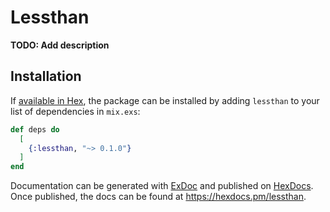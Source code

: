 # Lessthan

**TODO: Add description**

## Installation

If [available in Hex](https://hex.pm/docs/publish), the package can be installed
by adding `lessthan` to your list of dependencies in `mix.exs`:

```elixir
def deps do
  [
    {:lessthan, "~> 0.1.0"}
  ]
end
```

Documentation can be generated with [ExDoc](https://github.com/elixir-lang/ex_doc)
and published on [HexDocs](https://hexdocs.pm). Once published, the docs can
be found at <https://hexdocs.pm/lessthan>.

